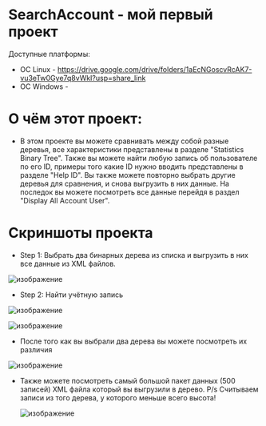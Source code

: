 # SearchAccount - мой первый проект
Доступные платформы:

- OC Linux - https://drive.google.com/drive/folders/1aEcNGoscvRcAK7-vu3eTw0Gye7q8vWkI?usp=share_link
- OC Windows - 

# О чём этот проект:

- В этом проекте вы можете сравнивать между собой разные деревья, все характеристики представлены 
  в разделе "Statistics Binary Tree". Также вы можете найти любую запись об пользователе по его ID,
  примеры того какие ID нужно вводить представлены в разделе "Help ID". Вы также можете повторно 
  выбрать другие деревья для сравнения, и снова выгрузить в них данные. На последок вы можете посмотреть 
  все данные перейдя в раздел "Display All Account User".

# Скриншоты проекта

- Step 1: Выбрать два бинарных дерева из списка и выгрузить в них все данные из XML файлов.

 ![изображение](https://user-images.githubusercontent.com/100667839/217523286-edd684be-a52e-428e-905c-e2babad89892.png)

- Step 2: Найти учётную запись

 ![изображение](https://user-images.githubusercontent.com/100667839/217522818-b7e978d6-5271-4ea8-9939-1c48a5b39666.png)
 
 ![изображение](https://user-images.githubusercontent.com/100667839/217523708-9b918b45-247b-47b4-977a-acffc8f1eaa0.png)

- После того как вы выбрали два дерева вы можете посмотреть их различия 

 ![изображение](https://user-images.githubusercontent.com/100667839/217524019-457cce83-3c09-4ab2-a1ff-1905439b41d0.png)

- Также можете посмотреть самый большой пакет данных (500 записей) XML файла который вы выгрузили в дерево.
  P/s Считываем записи из того дерева, у которого меньше всего высота!
  
  ![изображение](https://user-images.githubusercontent.com/100667839/217525589-4585c9d8-d0d7-46ef-8c4a-5e27ab766388.png)

  
  
